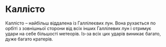 # Каллісто

Каллісто – найбільш віддалена із Галлілеєвих лун. Вона рухається по орбіті з
зовнішньої сторони від всіх інших Галлілевих лун і отримує удари на себе
більшості метеорів. Із-за всіх цих ударів виникає багато, дуже багато кратерів.
